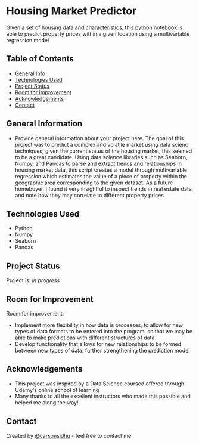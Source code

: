 # Housing Market Predictor
Given a set of housing data and characteristics, this python notebook is able to predict property prices within a given location 
using a multivariable regression model

## Table of Contents
* [General Info](#general-information)
* [Technologies Used](#technologies-used)
* [Project Status](#project-status)
* [Room for Improvement](#room-for-improvement)
* [Acknowledgements](#acknowledgements)
* [Contact](#contact)
<!-- * [License](#license) -->


## General Information
- Provide general information about your project here.
The goal of this project was to predict a complex and volatile market using data scienc techniques; given the current status of the housing market,
this seemed to be a great candidate. Using data science libraries such as Seaborn, Numpy, and Pandas to parse and extract trends and relationships in housing market data, this script creates a model through multivariable regression which estimates the value of a piece of property within the geographic area corresponding to the given dataset. As a future homebuyer, I found it very insightful to inspect trends in real estate data, and note how they may correlate to different property prices
<!-- You don't have to answer all the questions - just the ones relevant to your project. -->


## Technologies Used
- Python
- Numpy
- Seaborn
- Pandas


## Project Status
Project is: _in progress_


## Room for Improvement

Room for improvement:
- Implement more flexibility in how data is processes, to allow for new types of data formats to be entered into the program, so that we may be able to make predictions with different structures of data
- Develop functionality that allows for new relationships to be formed between new types of data, further strengthening the prediction model 

## Acknowledgements
- This project was inspired by a Data Science coursed offered through Udemy's online school of learning
- Many thanks to all the excellent instructors who made this possible and helped me along the way!


## Contact
Created by [@carsonsidhu](www.linkedin.com/in/carson-sidhu-4b8464185) - feel free to contact me!


<!-- Optional -->
<!-- ## License -->
<!-- This project is open source and available under the [... License](). -->

<!-- You don't have to include all sections - just the one's relevant to your project -->
